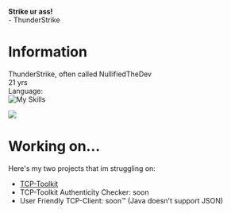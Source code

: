 **Strike ur ass!**<br>
\- ThunderStrike
# Information
ThunderStrike, often called NullifiedTheDev<br>
21 yrs<br>
Language:<br>
![My Skills](https://skillicons.dev/icons?i=js,html,css,nodejs,discordjs,vscode)

![](https://github-readme-stats.vercel.app/api?username=0xSnowflakeXD&show=reviews&show_icons=true&theme=tokyonight&border_radius=10)

# Working on...
Here's my two projects that im struggling on:<br>
- [TCP-Toolkit](https://github.com/0xSnowflakeXD/tcp-toolkit)<br>
- TCP-Toolkit Authenticity Checker: soon<br>
- User Friendly TCP-Client: soon™️ (Java doesn't support JSON)
